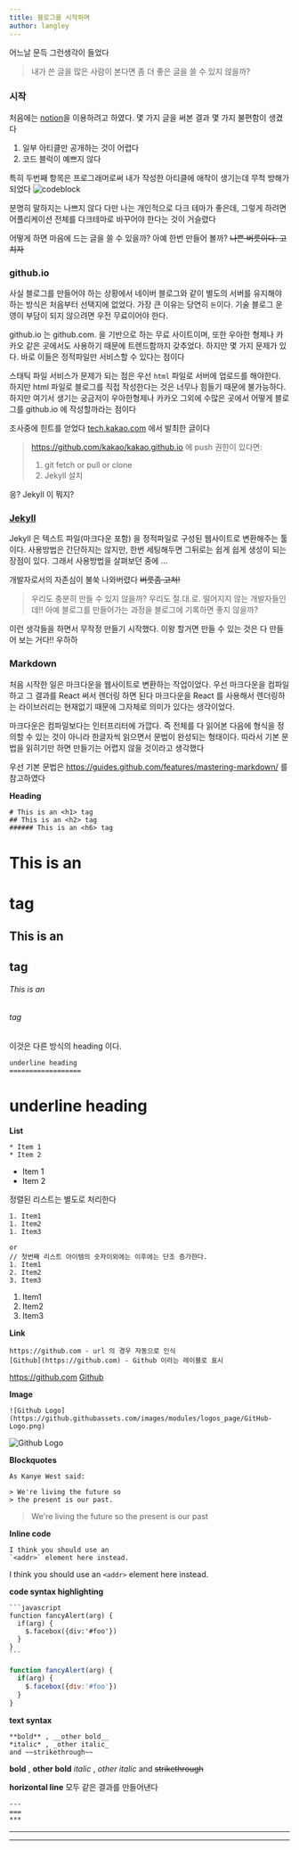 ```yaml
---
title: 블로그를 시작하며
author: langley
---
```


어느날 문득 그런생각이 들었다
> 내가 쓴 글을 많은 사람이 본다면 좀 더 좋은 글을 쓸 수 있지 않을까?

### 시작
처음에는 [notion]을 이용하려고 하였다. 몇 가지 글을 써본 결과 몇 가지 불편함이 생겼다
1. 일부 아티클만 공개하는 것이 어렵다
2. 코드 블럭이 예쁘지 않다

특히 두번째 항목은 프로그래머로써 내가 작성한 아티클에 애착이 생기는데 무척 방해가 되었다
![codeblock](:./../../../../assets/images/first-01.png)

분명히 말하지는 나쁘지 않다
다만 나는 개인적으로 다크 테마가 좋은데, 그렇게 하려면 어플리케이션 전체를 다크테마로 바꾸어야 한다는 것이 거슬렸다

어떻게 하면 마음에 드는 글을 쓸 수 있을까?
아예 한번 만들어 볼까? ~~나쁜 버릇이다. 고치자~~

### github.io
사실 블로그를 만들어야 하는 상황에서 네이버 블로그와 같이 별도의 서버를 유지해야 하는 방식은 처음부터 선택지에 없었다.
가장 큰 이유는 당연히 `돈`이다. 기술 블로그 운영이 부담이 되지 않으려면 우전 무료이어야 한다.

github.io 는 github.com. 을 기반으로 하는 무료 사이트이며, 또한 우아한 형제나 카카오 같은 곳에서도 사용하기 때문에 트렌드함까지 갖추었다.
하지만 몇 가지 문제가 있다. 바로 이들은 정적파일만 서비스할 수 있다는 점이다

스태틱 파일 서비스가 문제가 되는 점은 우선 `html` 파일로 서버에 업로드를 해야한다. 하지만 html 파일로 블로그를 직접 작성한다는 것은 너무나 힘들기 때문에 불가능하다. 
하지만 여기서 생기는 궁금저이 우아한형제나 카카오 그외에 수많은 곳에서 어떻게 블로그를 github.io 에 작성할까라는 점이다

조사중에 힌트를 얻었다 [tech.kakao.com](:https://github.com/kakao/kakao.github.io/blob/master/README.md) 에서 발최한 글이다

> https://github.com/kakao/kakao.github.io 에 push 권한이 있다면:
> 1. git fetch or pull or clone
> 2. Jekyll 설치

응? Jekyll 이 뭐지?

### [Jekyll]

Jekyll 은 텍스트 파일(마크다운 포함) 을 정적파일로 구성된 웹사이트로 변환해주는 툴이다. 
사용방법은 간단하지는 않지만, 한번 세팅해두면 그뒤로는 쉽게 쉽게 생성이 되는 장점이 있다.
그래서 사용방법을 살펴보던 중에 ...

개발자로서의 자존심이 불쑥 나와버렸다 ~~버릇좀 고쳐!~~ 
> 우리도 충분히 만들 수 있지 않을까?
> 우리도 절.대.로. 떨어지지 않는 개발자들인데!!
> 아예 블로그를 만들어가는 과정을 블로그에 기록하면 좋지 않을까?

이런 생각들을 하면서 무작정 만들기 시작했다.
이왕 할거면 만들 수 있는 것은 다 만들어 보는 거다!! 우하하

### Markdown
처음 시작한 일은 마크다운을 웹사이트로 변환하는 작업이었다. 우선 마크다운을 컴파일하고 그 결과를 React 써서 렌더링 하면 된다
마크다운을 React 를 사용해서 렌더링하는 라이브러리는 현재없기 때문에 그자체로 의미가 있다는 생각이었다.

마크다운은 컴파일보다는 인터프리터에 가깝다. 즉 전체를 다 읽어본 다음에 형식을 정의할 수 있는 것이 아니라 한글자씩 읽으면서 문법이 완성되는 형태이다. 따라서 기본 문법을 읽히기만 하면 만들기는 어렵지 않을 것이라고 생각했다

우선 기본 문법은 <https://guides.github.com/features/mastering-markdown/> 를 참고하였다

**Heading**
```
# This is an <h1> tag
## This is an <h2> tag
###### This is an <h6> tag
```
# This is an <h1> tag
## This is an <h2> tag
###### This is an <h6> tag

이것은 다른 방식의 heading 이다.
```
underline heading
==================
```
underline heading
==================


**List**
 ```
* Item 1
* Item 2
 ```
* Item 1
* Item 2
 
정렬된 리스트는 별도로 처리한다
```
1. Item1
1. Item2
1. Item3

or
// 첫번째 리스트 아이템의 숫자이외에는 이후에는 단조 증가한다.
1. Item1
2. Item2
3. Item3 
```
1. Item1
1. Item2
1. Item3

**Link**
```
https://github.com - url 의 경우 자동으로 인식
[Github](https://github.com) - Github 이라는 레이블로 표시
```
https://github.com
[Github](https://github.com)

**Image**
```
![Github Logo](https://github.githubassets.com/images/modules/logos_page/GitHub-Logo.png)
```
![Github Logo](https://github.githubassets.com/images/modules/logos_page/GitHub-Logo.png)

**Blockquotes**
```
As Kanye West said:

> We're living the future so
> the present is our past.
```
> We're living the future so
> the present is our past

**Inline code**
```
I think you should use an
`<addr>` element here instead.
```
I think you should use an `<addr>` element here instead.

**code syntax highlighting**
````
```javascript
function fancyAlert(arg) {
  if(arg) {
    $.facebox({div:'#foo'})
  }
}
```
````
```javascript
function fancyAlert(arg) {
  if(arg) {
    $.facebox({div:'#foo'})
  }
}
```

**text syntax**
```
**bold** , __other bold__ 
*italic* , _other italic_
and ~~strikethrough~~

```
**bold** , __other bold__ 
*italic* , _other italic_
and ~~strikethrough~~

**horizontal line**
모두 같은 결과를 만들어낸다
```
--- 
===
***
```
---


---


[notion]: https://www.notion.so/
[Jekyll]: https://jekyllrb.com